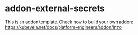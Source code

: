 # addon-external-secrets

This is an addon template. Check how to build your own addon: https://kubevela.net/docs/platform-engineers/addon/intro
